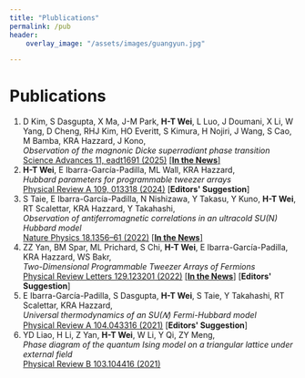 ```yaml
---
title: "Plublications"
permalink: /pub
header:
    overlay_image: "/assets/images/guangyun.jpg"

---
```


<!-- # Preprints


--- -->

# Publications

1. D Kim, S Dasgupta, X Ma, J-M Park, **H-T Wei**, L Luo, J Doumani, X Li, W Yang, D Cheng, RHJ Kim, HO Everitt, S Kimura, H Nojiri, J Wang, S Cao, M Bamba, KRA Hazzard, J Kono,  
   _Observation of the magnonic Dicke superradiant phase transition_  
   [Science Advances 11, eadt1691 (2025)](https://www.science.org/doi/10.1126/sciadv.adt1691) [[**In the News**]](https://www.earth.com/news/quantum-phase-superradiant-phase-transition-srpt-observed-in-lab/)
2. **H-T Wei**, E Ibarra-García-Padilla, ML Wall, KRA Hazzard,  
   _Hubbard parameters for programmable tweezer arrays_  
   [Physical Review A 109, 013318 (2024)](https://journals.aps.org/pra/abstract/10.1103/PhysRevA.109.013318) [**Editors' Suggestion**]
3. S Taie, E Ibarra-García-Padilla, N Nishizawa, Y Takasu, Y Kuno, **H-T Wei**, RT Scalettar, KRA Hazzard, Y Takahashi,  
   _Observation of antiferromagnetic correlations in an ultracold SU(N) Hubbard model_  
   [Nature Physics 18.1356–61 (2022)](https://www.nature.com/articles/s41567-022-01725-6) [[**In the News**]](https://www.nature.com/articles/s41567-022-01733-6)
4. ZZ Yan, BM Spar, ML Prichard, S Chi, **H-T Wei**, E Ibarra-García-Padilla, KRA Hazzard, WS Bakr,  
   _Two-Dimensional Programmable Tweezer Arrays of Fermions_  
   [Physical Review Letters 129.123201 (2022)](https://journals.aps.org/prl/abstract/10.1103/PhysRevLett.129.123201) [[**In the News**]](https://physics.aps.org/articles/v15/s120) [**Editors' Suggestion**]
5. E Ibarra-García-Padilla, S Dasgupta, **H-T Wei**, S Taie, Y Takahashi, RT Scalettar, KRA Hazzard,  
   _Universal thermodynamics of an SU⁡(𝑁) Fermi-Hubbard model_  
   [Physical Review A 104.043316 (2021)](https://journals.aps.org/pra/abstract/10.1103/PhysRevA.104.043316) [**Editors' Suggestion**]
6. YD Liao, H Li, Z Yan, **H-T Wei**, W Li, Y Qi, ZY Meng,  
   _Phase diagram of the quantum Ising model on a triangular lattice under external field_  
   [Physical Review B 103.104416 (2021)](https://journals.aps.org/prb/abstract/10.1103/PhysRevB.103.104416)
